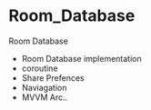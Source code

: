 # Room_Database
Room Database

* Room Database implementation
* coroutine
* Share Prefences
* Naviagation
* MVVM Arc..
